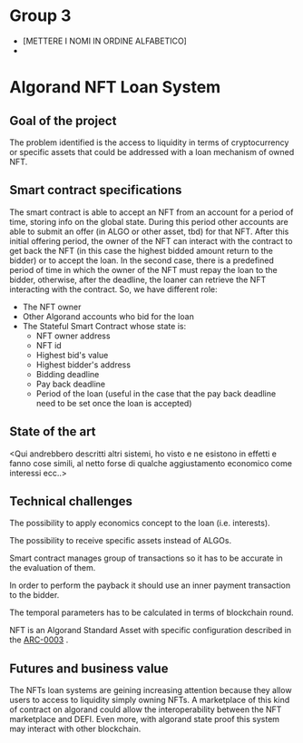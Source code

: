 # Group 3 
- [METTERE I NOMI IN ORDINE ALFABETICO]
-

# Algorand NFT Loan System

## Goal of the project
The problem identified is the access to liquidity in terms of cryptocurrency or specific assets that could be addressed with a loan mechanism of owned NFT.

## Smart contract specifications
The smart contract is able to accept an NFT from an account for a period of time, storing info on the global state. During this period other accounts are able to submit an offer (in ALGO or other asset, tbd) for that NFT. After this initial offering period, the owner of the NFT can interact with the contract to get back the NFT (in this case the highest bidded amount return to the bidder) or to accept the loan. In the second case, there is a predefined period of time in which the owner of the NFT must repay the loan to the bidder, otherwise, after the deadline, the loaner can retrieve the NFT interacting with the contract.
So, we have different role:
- The NFT owner
- Other Algorand accounts who bid for the loan
- The Stateful Smart Contract whose state is:
	- NFT owner address
	- NFT id
	- Highest bid's value
	- Highest bidder's address
	- Bidding deadline
	- Pay back deadline
	- Period of the loan (useful in the case that the pay back deadline need to be set once the loan is accepted)

## State of the art  
<Qui andrebbero descritti altri sistemi, ho visto e ne esistono in effetti e fanno cose simili, al netto forse di qualche aggiustamento economico come interessi ecc..>

## Technical challenges 
The possibility to apply economics concept to the loan (i.e. interests).

The possibility to receive specific assets instead of ALGOs.

Smart contract manages group of transactions so it has to be accurate in the evaluation of them.

In order to perform the payback it should use an inner payment transaction to the bidder.

The temporal parameters has to be calculated in terms of blockchain round.

NFT is an Algorand Standard Asset with specific configuration described in the [ARC-0003](https://arc.algorand.foundation/ARCs/arc-0003) .

## Futures and business value
The NFTs loan systems are geining increasing attention because they allow users to access to liquidity simply owning NFTs. A marketplace of this kind of contract on algorand could allow the interoperability between the NFT marketplace and DEFI.
Even more, with algorand state proof this system may interact with other blockchain.